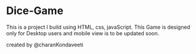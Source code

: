 # Dice-Game
This is a project I build using HTML, css, javaScript. 
This Game is designed only for Desktop users and mobile view is to be updated soon.

created by @charanKondaveeti
